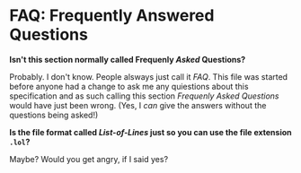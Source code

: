 # FAQ: Frequently Answered Questions

__Isn't this section normally called Frequenly _Asked_ Questions?__

Probably. I don't know. People alsways just call it _FAQ_. This file was started before anyone had a change to ask me any quiestions about this specification and as such calling this section _Frequenly Asked Questions_ would have just been wrong. (Yes, I _can_ give the answers without the questions being asked!)

__Is the file format called _List-of-Lines_ just so you can use the file extension `.lol`?__

Maybe? Would you get angry, if I said yes?
